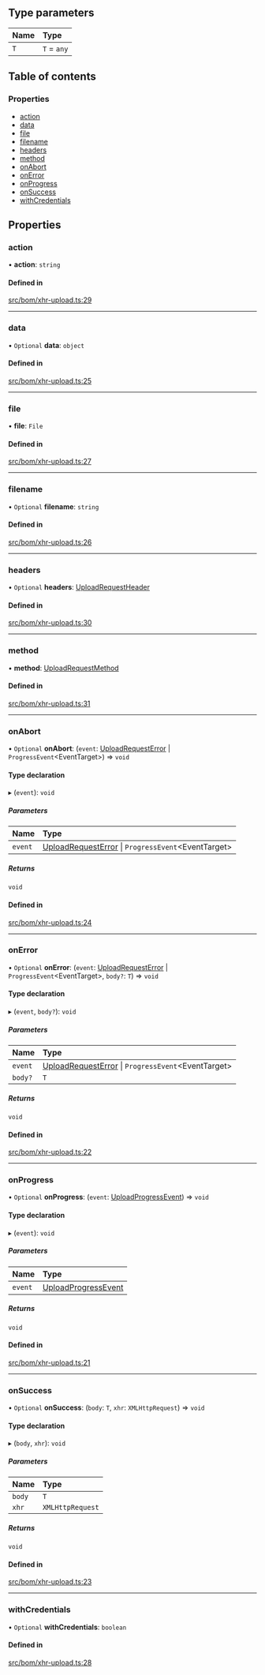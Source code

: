 ## Type parameters

| Name | Type |
| :------ | :------ |
| `T` | `T` = `any` |

## Table of contents

### Properties

- [action](../wiki/Interface:%20UploadRequestOption#action)
- [data](../wiki/Interface:%20UploadRequestOption#data)
- [file](../wiki/Interface:%20UploadRequestOption#file)
- [filename](../wiki/Interface:%20UploadRequestOption#filename)
- [headers](../wiki/Interface:%20UploadRequestOption#headers)
- [method](../wiki/Interface:%20UploadRequestOption#method)
- [onAbort](../wiki/Interface:%20UploadRequestOption#onabort)
- [onError](../wiki/Interface:%20UploadRequestOption#onerror)
- [onProgress](../wiki/Interface:%20UploadRequestOption#onprogress)
- [onSuccess](../wiki/Interface:%20UploadRequestOption#onsuccess)
- [withCredentials](../wiki/Interface:%20UploadRequestOption#withcredentials)

## Properties

### action

• **action**: `string`

#### Defined in

[src/bom/xhr-upload.ts:29](https://github.com/planjs/utils/blob/f16b9fd/src/bom/xhr-upload.ts#L29)

___

### data

• `Optional` **data**: `object`

#### Defined in

[src/bom/xhr-upload.ts:25](https://github.com/planjs/utils/blob/f16b9fd/src/bom/xhr-upload.ts#L25)

___

### file

• **file**: `File`

#### Defined in

[src/bom/xhr-upload.ts:27](https://github.com/planjs/utils/blob/f16b9fd/src/bom/xhr-upload.ts#L27)

___

### filename

• `Optional` **filename**: `string`

#### Defined in

[src/bom/xhr-upload.ts:26](https://github.com/planjs/utils/blob/f16b9fd/src/bom/xhr-upload.ts#L26)

___

### headers

• `Optional` **headers**: [UploadRequestHeader](../wiki/Interface:%20UploadRequestHeader)

#### Defined in

[src/bom/xhr-upload.ts:30](https://github.com/planjs/utils/blob/f16b9fd/src/bom/xhr-upload.ts#L30)

___

### method

• **method**: [UploadRequestMethod](../wiki/Exports#uploadrequestmethod)

#### Defined in

[src/bom/xhr-upload.ts:31](https://github.com/planjs/utils/blob/f16b9fd/src/bom/xhr-upload.ts#L31)

___

### onAbort

• `Optional` **onAbort**: (`event`: [UploadRequestError](../wiki/Interface:%20UploadRequestError) \| `ProgressEvent`<EventTarget\>) => `void`

#### Type declaration

▸ (`event`): `void`

##### Parameters

| Name | Type |
| :------ | :------ |
| `event` | [UploadRequestError](../wiki/Interface:%20UploadRequestError) \| `ProgressEvent`<EventTarget\> |

##### Returns

`void`

#### Defined in

[src/bom/xhr-upload.ts:24](https://github.com/planjs/utils/blob/f16b9fd/src/bom/xhr-upload.ts#L24)

___

### onError

• `Optional` **onError**: (`event`: [UploadRequestError](../wiki/Interface:%20UploadRequestError) \| `ProgressEvent`<EventTarget\>, `body?`: `T`) => `void`

#### Type declaration

▸ (`event`, `body?`): `void`

##### Parameters

| Name | Type |
| :------ | :------ |
| `event` | [UploadRequestError](../wiki/Interface:%20UploadRequestError) \| `ProgressEvent`<EventTarget\> |
| `body?` | `T` |

##### Returns

`void`

#### Defined in

[src/bom/xhr-upload.ts:22](https://github.com/planjs/utils/blob/f16b9fd/src/bom/xhr-upload.ts#L22)

___

### onProgress

• `Optional` **onProgress**: (`event`: [UploadProgressEvent](../wiki/Interface:%20UploadProgressEvent)) => `void`

#### Type declaration

▸ (`event`): `void`

##### Parameters

| Name | Type |
| :------ | :------ |
| `event` | [UploadProgressEvent](../wiki/Interface:%20UploadProgressEvent) |

##### Returns

`void`

#### Defined in

[src/bom/xhr-upload.ts:21](https://github.com/planjs/utils/blob/f16b9fd/src/bom/xhr-upload.ts#L21)

___

### onSuccess

• `Optional` **onSuccess**: (`body`: `T`, `xhr`: `XMLHttpRequest`) => `void`

#### Type declaration

▸ (`body`, `xhr`): `void`

##### Parameters

| Name | Type |
| :------ | :------ |
| `body` | `T` |
| `xhr` | `XMLHttpRequest` |

##### Returns

`void`

#### Defined in

[src/bom/xhr-upload.ts:23](https://github.com/planjs/utils/blob/f16b9fd/src/bom/xhr-upload.ts#L23)

___

### withCredentials

• `Optional` **withCredentials**: `boolean`

#### Defined in

[src/bom/xhr-upload.ts:28](https://github.com/planjs/utils/blob/f16b9fd/src/bom/xhr-upload.ts#L28)
